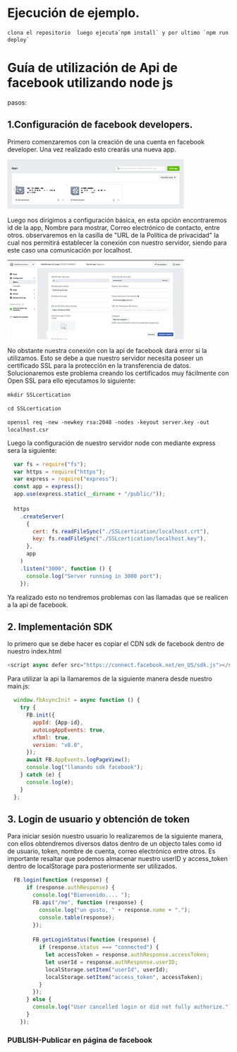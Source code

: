 # Ejecución de ejemplo.

    clona el repositorio  luego ejecuta`npm install` y por ultimo `npm run deploy`

# Guía de utilización de Api de facebook utilizando node js

pasos:

## 1.Configuración de facebook developers.

Primero comenzaremos con la creación de una cuenta en facebook developer. Una vez realizado esto crearás una nueva app.

![sample1](https://raw.githubusercontent.com/emajidev/guide-api-facebook-nodejs/master/sample1.png)

Luego nos dirigimos a configuración básica, en esta opción encontraremos id de la app, Nombre para mostrar, Correo electrónico de contacto, entre otros.
observaremos en la casilla de "URL de la Política de privacidad" la cual nos permitirá establecer la conexión con nuestro servidor, siendo para este caso una comunicación por localhost.

![sample2](https://raw.githubusercontent.com/emajidev/guide-api-facebook-nodejs/master/sample2.png)

No obstante nuestra conexión con la api de facebook dará error si la utilizamos. Esto se debe a que nuestro servidor necesita poseer un certificado SSL para la protección en la transferencia de datos. Solucionaremos este problema creando los certificados muy fácilmente con Open SSL para ello ejecutamos lo siguiente:

`mkdir SSLcertication`

`cd SSLcertication`

`openssl req -new -newkey rsa:2048 -nodes -keyout server.key -out localhost.csr`

Luego la configuración de nuestro servidor node con mediante express sera la siguiente:
```js
  var fs = require("fs");
  var https = require("https");                                  
  var express = require("express");
  const app = express();  
  app.use(express.static(__dirname + "/public/"));
                                    
  https                                                  
    .createServer(
      {
        cert: fs.readFileSync("./SSLcertication/localhost.crt"),
        key: fs.readFileSync("./SSLcertication/localhost.key"),
      },                                                     
      app
    )
    .listen("3000", function () {
      console.log("Server running in 3000 port");
    });
```

Ya realizado esto no tendremos problemas con las llamadas que se realicen a la api de facebook.

## 2. Implementación SDK  

lo primero que se debe hacer es copiar el CDN sdk de facebook dentro de nuestro index.html

```js
<script async defer src="https://connect.facebook.net/en_US/sdk.js"></script>
```

Para utilizar la api la llamaremos de la siguiente manera desde nuestro main.js:
```js
  window.fbAsyncInit = async function () {
    try {
      FB.init({
        appId: {App-id},
        autoLogAppEvents: true,
        xfbml: true,
        version: "v8.0",
      });
      await FB.AppEvents.logPageView();
      console.log("llamando sdk facebook");
    } catch (e) {
      console.log(e);
    }
  };
```
## 3. Login de usuario y obtención de token
Para iniciar sesión nuestro usuario lo realizaremos de la siguiente manera, con ellos obtendremos diversos datos dentro de un objecto tales como id de usuario, token, nombre de cuenta, correo electrónico entre otros. Es importante resaltar que podemos almacenar nuestro userID y access_token dentro de localStorage para posteriormente ser utilizados.

```js
  FB.login(function (response) {
      if (response.authResponse) {
        console.log("Bienvenido.... ");
        FB.api("/me", function (response) {
          console.log("un gusto, " + response.name + ".");
          console.table(response);
        });
   
        FB.getLoginStatus(function (response) {
          if (response.status === "connected") {
            let accessToken = response.authResponse.accessToken;
            let userId = response.authResponse.userID;
            localStorage.setItem("userId", userId);
            localStorage.setItem("access_token", accessToken);
          }
        });
      } else {
        console.log("User cancelled login or did not fully authorize.");
      }
    });
```
### PUBLISH-Publicar en página de facebook












